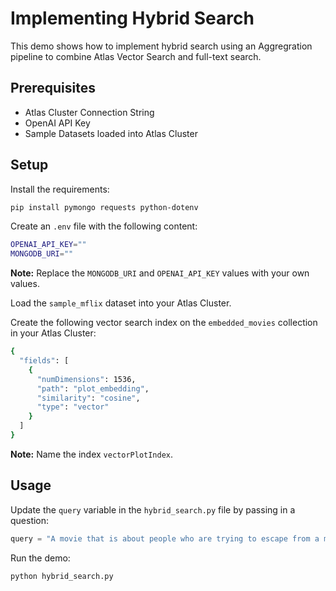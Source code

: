 # Implementing Hybrid Search

This demo shows how to implement hybrid search using an Aggregration pipeline to combine Atlas Vector Search and full-text search. 

## Prerequisites

- Atlas Cluster Connection String
- OpenAI API Key
- Sample Datasets loaded into Atlas Cluster

## Setup

Install the requirements:

```bash
pip install pymongo requests python-dotenv
```

Create an `.env` file with the following content:

```bash
OPENAI_API_KEY=""
MONGODB_URI=""
```

**Note:** Replace the `MONGODB_URI` and `OPENAI_API_KEY` values with your own values.

Load the `sample_mflix` dataset into your Atlas Cluster.

Create the following vector search index on the `embedded_movies` collection in your Atlas Cluster:

```bash
{
  "fields": [
    {
      "numDimensions": 1536,
      "path": "plot_embedding",
      "similarity": "cosine",
      "type": "vector"
    }
  ]
}
```

**Note:** Name the index `vectorPlotIndex`.

## Usage

Update the `query` variable in the `hybrid_search.py` file by passing in a question:

```python
query = "A movie that is about people who are trying to escape from a maximum security facility."
```

Run the demo:

```bash
python hybrid_search.py
```

